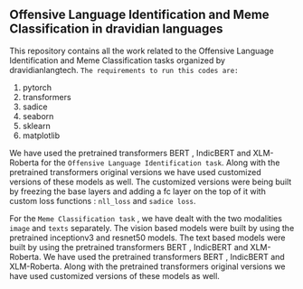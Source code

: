 ## Offensive Language Identification and Meme Classification in dravidian languages
This repository contains all the work related to the Offensive Language Identification and Meme Classification  tasks organized by dravidianlangtech.
`The requirements to run this codes are:`
1. pytorch
2. transformers
3. sadice
4. seaborn
5. sklearn
6. matplotlib

We have used the pretrained transformers BERT , IndicBERT and XLM-Roberta for the ``Offensive Language Identification task``. Along with the pretrained transformers original versions we have used customized versions of these models as well.
The customized versions were being built by freezing the base layers and adding a fc layer on the top of it with custom loss functions :
`nll_loss` and `sadice loss`.

For the ``Meme Classification task`` , we have dealt with the two modalities `image` and `texts` separately.
The vision based models were built by using the pretrained inceptionv3 and resnet50 models.
The text based models were built by using the pretrained transformers BERT , IndicBERT and XLM-Roberta.
We have used the pretrained transformers BERT , IndicBERT and XLM-Roberta.
Along with the pretrained transformers original versions we have used customized versions of these models as well.
